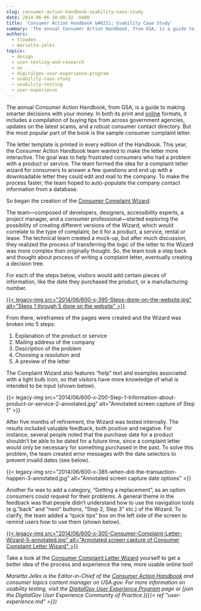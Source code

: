 ```yaml
---
slug: consumer-action-handbook-usability-case-study
date: 2014-06-06 10:00:32 -0400
title: 'Consumer Action Handbook &#8211; Usability Case Study'
summary: 'The annual Consumer Action Handbook, from GSA, is a guide to making smarter decisions with your money. In both its print and online formats, it includes a compilation of buying tips from across government agencies, updates on the latest scams, and a robust consumer contact directory. But the most popular part of the book is the'
authors:
  - tlowden
  - marietta-jelks
topics:
  - design
  - user-testing-and-research
  - ux
  - digitalgov-user-experience-program
  - usability-case-study
  - usability-testing
  - user-experience
---
```


The annual Consumer Action Handbook, from GSA, is a guide to making smarter decisions with your money. In both its print and [online](http://www.google.com/url?q=http%3A%2F%2Fwww.usa.gov%2Ftopics%2Fconsumer%2Fconsumer-action-handbook-online.shtml&sa=D&sntz=1&usg=AFQjCNE1ZeNPLvgmPJLm_pcswvu0_ofBig) formats, it includes a compilation of buying tips from across government agencies, updates on the latest scams, and a robust consumer contact directory. But the most popular part of the book is the sample consumer complaint letter.

The letter template is printed in every edition of the Handbook. This year, the Consumer Action Handbook team wanted to make the letter more interactive. The goal was to help frustrated consumers who had a problem with a product or service. The team formed the idea for a complaint letter wizard  for consumers to answer a few questions and end up with a downloadable letter they could edit and mail to the company. To make the process faster, the team hoped to auto-populate the company contact information from a database.

So began the creation of the [Consumer Complaint Wizard](http://www.google.com/url?q=http%3A%2F%2Fwww.usa.gov%2Ftopics%2Fconsumer%2Fcomplaint%2Fcomplaint-letter-wizard.shtml&sa=D&sntz=1&usg=AFQjCNE1DoDM-YWX_odFdsDH8WXsYmW-zw).

The team—composed of developers, designers, accessibility experts, a project manager, and a consumer professional—started exploring the possibility of creating different versions of the Wizard, which would correlate to the type of complaint; be it for a product, a service, rental or lease. The technical team created a mock-up, but after much discussion, they realized the process of transferring the logic of the letter to the Wizard was more complex than originally thought. So, the team took a step back and thought about process of writing a complaint letter, eventually creating a decision tree.

For each of the steps below, visitors would add certain pieces of information, like the date they purchased the product, or a manufacturing number.

[{{< legacy-img src="2014/06/600-x-395-Steps-done-on-the-website.jpg" alt="Steps 1 through 5 done on the website" >}}](https://s3.amazonaws.com/digitalgov/_legacy-img/2014/06/933-x-614-Steps-done-on-the-website.jpg)

From there, wireframes of the pages were created and the Wizard was broken into 5 steps:

  1. Explanation of the product or service
  2. Mailing address of the company
  3. Description of the problem
  4. Choosing a resolution and
  5. A preview of the letter

The Complaint Wizard also features “help” text and examples associated with a light bulb icon, so that visitors have more knowledge of what is intended to be input (shown below).

{{< legacy-img src="2014/06/600-x-200-Step-1-Information-about-product-or-service-2-annotated.jpg" alt="Annotated screen capture of Step 1" >}}

After five months of refinement, the Wizard was tested internally. The results included valuable feedback, both positive and negative. For instance, several people noted that the purchase date for a product shouldn’t be able to be dated for a future time, since a complaint letter would only be necessary for something purchased in the past. To solve this problem, the team created error messages with the date selectors to prevent invalid dates (see below).

{{< legacy-img src="2014/06/600-x-385-when-did-the-transaction-happen-3-annotated.jpg" alt="Annotated screen capture date options" >}}

Another fix was to add a category, “Getting a replacement”, as an option consumers could request for their problems. A general theme in the feedback was that people didn’t understand how to use the navigation tools (e.g.”back” and “next” buttons, “Step 2, Step 3” etc.) of the Wizard. To clarify, the team added a “quick tips” box on the left side of the screen to remind users how to use them (shown below).

[{{< legacy-img src="2014/06/600-x-305-Consumer-Complaint-Letter-Wizard-5-annotated.jpg" alt="Annotated screen capture of Consumer Complaint Letter Wizard" >}}](https://s3.amazonaws.com/digitalgov/_legacy-img/2014/06/945-x-480-Consumer-Complaint-Letter-Wizard-5-annotated.jpg)

Take a look at the [Consumer Complaint Letter Wizard](http://www.google.com/url?q=http%3A%2F%2Fwww.usa.gov%2Ftopics%2Fconsumer%2Fcomplaint%2Fcomplaint-letter-wizard.shtml&sa=D&sntz=1&usg=AFQjCNE1DoDM-YWX_odFdsDH8WXsYmW-zw) yourself to get a better idea of the process and experience the new, more usable online tool!

_Marietta Jelks is the Editor-in-Chief of the [Consumer Action Handbook](http://www.google.com/url?q=http%3A%2F%2Fwww.usa.gov%2Ftopics%2Fconsumer%2Fconsumer-action-handbook-online.shtml&sa=D&sntz=1&usg=AFQjCNE1ZeNPLvgmPJLm_pcswvu0_ofBig) and consumer topics content manager on USA.gov. For more information on usability testing, visit the [DigitalGov User Experience Program](http://www.google.com/url?q=http%3A%2F%2Fwww.digitalgov.gov%2Fresources%2Fdigitalgov-user-experience-program%2F&sa=D&sntz=1&usg=AFQjCNGNi46xqPfRqRfFLwkIBFybj_ngAQ) page or [join the DigitalGov User Experience Community of Practice.]({{< ref "user-experience.md" >}})_
